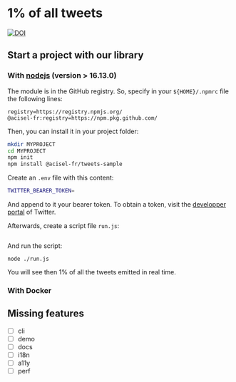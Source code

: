 # 1% of all tweets

[![DOI](https://zenodo.org/badge/428581047.svg)](https://zenodo.org/badge/latestdoi/428581047)

## Start a project with our library

### With [nodejs](https://nodejs.org/en/) (version > 16.13.0)

The module is in the GitHub registry. So, specify in your `${HOME}/.npmrc` file the following lines:

```
registry=https://registry.npmjs.org/
@acisel-fr:registry=https://npm.pkg.github.com/
```

Then, you can install it in your project folder:

```bash
mkdir MYPROJECT
cd MYPROJECT
npm init
npm install @acisel-fr/tweets-sample
```

Create an `.env` file with this content:

```bash
TWITTER_BEARER_TOKEN=
```

And append to it your bearer token. To obtain a token, visit the [developper portal](https://developer.twitter.com/en/portal/dashboard) of Twitter.

Afterwards, create a script file `run.js`:

```js

```

And run the script:

```
node ./run.js
```

You will see then 1% of all the tweets emitted in real time.

### With Docker

## Missing features

- [ ] cli
- [ ] demo
- [ ] docs
- [ ] i18n
- [ ] a11y
- [ ] perf
